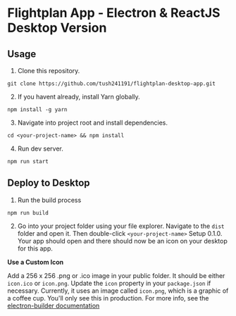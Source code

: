 # Flightplan App - Electron & ReactJS Desktop Version

## Usage
1. Clone this repository.
```
git clone https://github.com/tush241191/flightplan-desktop-app.git
```
2. If you havent already, install Yarn globally.
```
npm install -g yarn
```
3. Navigate into project root and install dependencies.
```
cd <your-project-name> && npm install
```
4. Run dev server.
```
npm run start
```
## Deploy to Desktop
1. Run the build process
```
npm run build
```
2. Go into your project folder using your file explorer. Navigate to the `dist` folder and open it. Then double-click `<your-project-name>` Setup 0.1.0. Your app should open and there should now be an icon on your desktop for this app.

**Use a Custom Icon**

Add a 256 x 256 .png or .ico image in your public folder. It should be either `icon.ico` or `icon.png`. Update the `icon` property in your `package.json` if necessary. Currently, it uses an image called `icon.png`, which is a graphic of a coffee cup. You'll only see this in production. For more info, see the [electron-builder documentation](https://www.electron.build/icons)